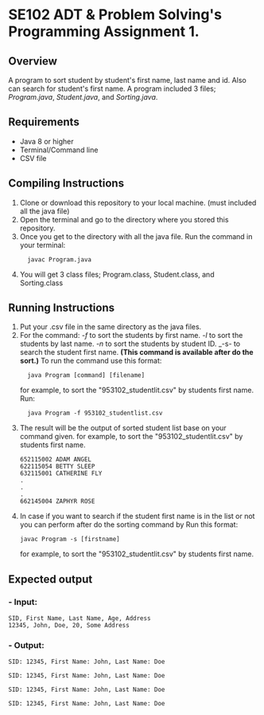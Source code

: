 # SE102 ADT & Problem Solving's Programming Assignment 1.

## Overview
A program to sort student by student's first name, last name and id. Also can search for student's first name.
A program included 3 files; _Program.java_, _Student.java_, and _Sorting.java_. 

## Requirements
- Java 8 or higher
- Terminal/Command line
- CSV file

## Compiling Instructions
1. Clone or download this repository to your local machine. (must included all the java file)
2. Open the terminal and go to the directory where you stored this repository.
3. Once you get to the directory with all the java file.
   Run the command in your terminal:
   ```
     javac Program.java
   ```
5. You will get 3 class files; Program.class, Student.class, and Sorting.class

## Running Instructions
1. Put your .csv file in the same directory as the java files.
2. For the command:
   _-f_ to sort the students by first name.
   _-l_ to sort the students by last name.
   _-n_ to sort the students by student ID.
   _-s- to search the student first name. **(This command is available after do the sort.)**
   To run the command use this format:
   ```
     java Program [command] [filename]
   ```
   for example, to sort the "953102_studentlit.csv" by students first name. Run:
   ```
     java Program -f 953102_studentlist.csv
   ```
4. The result will be the output of sorted student list base on your command given.
   for example, to sort the "953102_studentlit.csv" by students first name.
   ```
   652115002 ADAM ANGEL
   622115054 BETTY SLEEP
   632115001 CATHERINE FLY
   .
   .
   .
   662145004 ZAPHYR ROSE
   ```
5. In case if you want to search if the student first name is in the list or not you can perform after do the sorting command by Run this format:
   ```
   javac Program -s [firstname]
   ```
   for example, to sort the "953102_studentlit.csv" by students first name.

## Expected output
### - Input:
   ```csv file contain
   SID, First Name, Last Name, Age, Address
   12345, John, Doe, 20, Some Address
   ```
   
### - Output:
   ```run the -f command.
   SID: 12345, First Name: John, Last Name: Doe
   ```
   
   ```run the -l command.
   SID: 12345, First Name: John, Last Name: Doe
   ```
   
   ```run the -n command.
   SID: 12345, First Name: John, Last Name: Doe
   ```

   ```run the -s command after sorted.
   SID: 12345, First Name: John, Last Name: Doe
   ```
